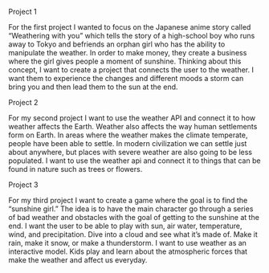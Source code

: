 Project 1

For the first project I wanted to focus on the Japanese anime story called “Weathering with you” which tells the story of a high-school boy who runs away to Tokyo and befriends an orphan girl who has the ability to manipulate the weather. In order to make money, they create a business where the girl gives people a moment of sunshine. Thinking about this concept, I want to create a project that connects the user to the weather. I want them to experience the changes and different moods a storm can bring you and then lead them to the sun at the end. 

Project 2

For my second project I want to use the weather API and connect it to how weather affects the Earth. Weather also affects the way human settlements form on Earth. In areas where the weather makes the climate temperate, people have been able to settle. In modern civilization we can settle just about anywhere, but places with severe weather are also going to be less populated. I want to use the weather api and connect it to things that can be found in nature such as trees or flowers.

Project 3

For my third project I want to create a game where the goal is to find the “sunshine girl.” The idea is to have the main character go through a series of bad weather and obstacles with the goal of getting to the sunshine at the end. I want the user to be able to play with sun, air water, temperature, wind, and precipitation. Dive into a cloud and see what it’s made of. Make it rain, make it snow, or make a thunderstorm. I want to use weather as an interactive model. Kids play and learn about the atmospheric forces that make the weather and affect us everyday. 
 
